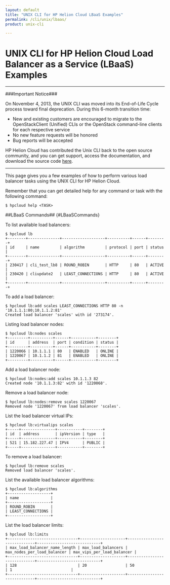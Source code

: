 ```yaml
---
layout: default
title: "UNIX CLI for HP Helion Cloud LBaaS Examples"
permalink: /cli/unix/lbaas/
product: unix-cli

---
```

# UNIX CLI for HP Helion Cloud Load Balancer as a Service (LBaaS) Examples

___________________

###Important Notice###

On November 4, 2013, the UNIX CLI was moved into its End-of-Life Cycle process toward final deprecation. During this 6-month transition time:
	 
* New and existing customers are encouraged to migrate to the OpenStackClient (Unified) CLIs or the OpenStack command-line clients for each respective service
* No new feature requests will be honored
* Bug reports will be accepted

HP Helion Cloud has contributed the Unix CLI back to the open source community, and you can get support, access the documentation, and download the source code [here](https://github.com/hpcloud/unix_cli).

_________________________________________

This page gives you a few examples of how to perform various load balancer tasks using the UNIX CLI for HP Helion Cloud.

Remember that you can get detailed help for any command or task with the following command:

    $ hpcloud help <TASK>

##LBaaS Commands## {#LBaaSCommands}

To list available load balancers:

    $ hpcloud lb
    +--------+--------------+-------------------+----------+------+--------+
    | id     | name         | algorithm         | protocol | port | status |
    +--------+--------------+-------------------+----------+------+--------+
    | 230417 | cli_test_lb8 | ROUND_ROBIN       | HTTP     | 80   | ACTIVE |
    | 230420 | cliupdate2   | LEAST_CONNECTIONS | HTTP     | 80   | ACTIVE |
    +--------+--------------+-------------------+----------+------+--------+

To add a load balancer:

    $ hpcloud lb:add scales LEAST_CONNECTIONS HTTP 80 -n '10.1.1.1:80;10.1.1.2:81'
    Created load balancer 'scales' with id '273174'.


Listing load balancer nodes:

    $ hpcloud lb:nodes scales
    +---------+----------+------+-----------+--------+
    | id      | address  | port | condition | status |
    +---------+----------+------+-----------+--------+
    | 1220066 | 10.1.1.1 | 80   | ENABLED   | ONLINE |
    | 1220067 | 10.1.1.2 | 81   | ENABLED   | ONLINE |
    +---------+----------+------+-----------+--------+


Add a load balancer node:

    $ hpcloud lb:nodes:add scales 10.1.1.3 82
    Created node '10.1.1.3:82' with id '1220068'.


Remove a load balancer node:

    $ hpcloud lb:nodes:remove scales 1220067
    Removed node '1220067' from load balancer 'scales'.
    

List the load balancer virtual IPs:

    $ hpcloud lb:virtualips scales
    +-----+---------------+-----------+--------+
    | id  | address       | ipVersion | type   |
    +-----+---------------+-----------+--------+
    | 521 | 15.182.227.47 | IPV4      | PUBLIC |
    +-----+---------------+-----------+--------+

To remove a load balancer:

    $ hpcloud lb:remove scales
    Removed load balancer 'scales'.

List the available load balancer algorithms:

    $ hpcloud lb:algorithms
    +-------------------+
    | name              |
    +-------------------+
    | ROUND_ROBIN       |
    | LEAST_CONNECTIONS |
    +-------------------+

List the load balancer limits:

    $ hpcloud lb:limits
    +-------------------------------+--------------------+-----------------------------+----------------------------+
    | max_load_balancer_name_length | max_load_balancers | max_nodes_per_load_balancer | max_vips_per_load_balancer |
    +-------------------------------+--------------------+-----------------------------+----------------------------+
    | 128                           | 20                 | 50                          | 1                          |
    +-------------------------------+--------------------+-----------------------------+----------------------------+


